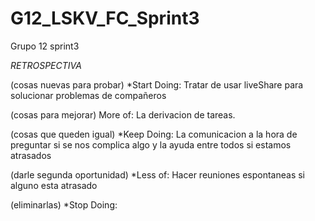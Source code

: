 # G12_LSKV_FC_Sprint3
Grupo 12 sprint3

*RETROSPECTIVA*

(cosas nuevas para probar)
*Start Doing: Tratar de usar liveShare para solucionar problemas de compañeros 
       

(cosas para mejorar)
More of: La derivacion de tareas.


(cosas que queden igual)
*Keep Doing: La comunicacion a la hora de preguntar si se nos complica algo y la ayuda entre todos si estamos atrasados


(darle segunda oportunidad)
*Less of: Hacer reuniones espontaneas si alguno esta atrasado


(eliminarlas)
*Stop Doing: 
